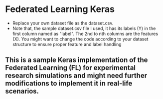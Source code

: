 # Federated Learning Keras
- Replace your own dataset file as the dataset.csv. 
- Note that, the sample dataset.csv file I used, it has its labels (Y) in the first column named as "label". The 2nd to nth columns are the features (X). You might want to change the code according to your dataset structure to ensure proper feature and label handling

## This is a sample Keras implementation of the Federated Learning (FL) for experimental research simulations and might need further modifications to implement it in real-life scenarios.

